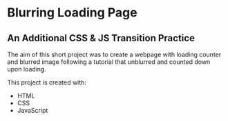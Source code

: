 # Blurring Loading Page
## An Additional CSS & JS Transition Practice

The aim of this short project was to create a webpage with loading counter and blurred image following a tutorial that unblurred and counted down upon loading.

This project is created with:
- HTML
- CSS
- JavaScript
